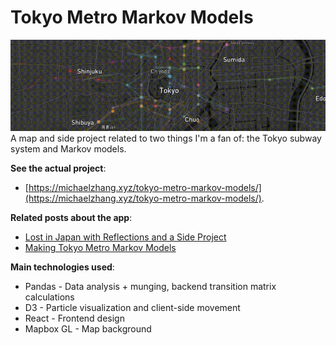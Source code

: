 # Tokyo Metro Markov Models

!['map demo'](demo_crop.gif)
A map and side project related to two things I'm a fan of: the Tokyo subway system and Markov models.

**See the actual project**:

- [https://michaelzhang.xyz/tokyo-metro-markov-models/](https://michaelzhang.xyz/tokyo-metro-markov-models/).

**Related posts about the app**:

- [Lost in Japan with Reflections and a Side Project](https://michaelzhang.xyz/posts/006-tokyo_metro_markov_chains/)
- [Making Tokyo Metro Markov Models](https://michaelzhang.xyz/posts/006.1-tokyo_metro_markov-tech_post/)

**Main technologies used**:

- Pandas - Data analysis + munging, backend transition matrix calculations
- D3 - Particle visualization and client-side movement
- React - Frontend design
- Mapbox GL - Map background


